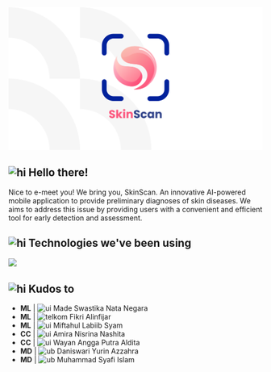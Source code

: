 [![Header](../assets/index.png "Header")](https://github.com/skin-scan)

<h2><img src="https://user-images.githubusercontent.com/1303154/88677602-1635ba80-d120-11ea-84d8-d263ba5fc3c0.gif" width="20px" alt="hi"> Hello there!</h2>
Nice to e-meet you! We bring you, SkinScan. An innovative AI-powered mobile application to provide preliminary diagnoses of skin diseases. We aims to address this issue by providing users with a convenient and efficient tool for early detection and assessment.

<h2><img src="https://user-images.githubusercontent.com/74038190/216122041-518ac897-8d92-4c6b-9b3f-ca01dcaf38ee.png" width="20px" alt="hi"> Technologies we've been using</h2>
<img src="https://skillicons.dev/icons?i=git,github,figma,kotlin,androidstudio,python,tensorflow,bash,nodejs,yarn,expressjs,typescript,prisma,postman,docker,postgresql,supabase,gcp&theme=dark&perline=11" />

<h2><img src="https://camo.githubusercontent.com/870d765b5c096038f097185a0ffa08df4011c0491b8039f3a7d5eeebf4d82c7e/68747470733a2f2f6d656469612e67697068792e636f6d2f6d656469612f57556c706c634d704f43456d5447427442572f67697068792e676966" width="28px" alt="hi"> Kudos to</h2>

- **ML** |  <img src="https://upload.wikimedia.org/wikipedia/id/thumb/0/0f/Makara_of_Universitas_Indonesia.svg/1200px-Makara_of_Universitas_Indonesia.svg.png" width="12px" alt="ui"> Made Swastika Nata Negara
- **ML** | <img src="https://upload.wikimedia.org/wikipedia/commons/0/03/Logo_Telkom_University_potrait.png" width="12px" alt="telkom"> Fikri Alinfijar
- **ML** | <img src="https://upload.wikimedia.org/wikipedia/id/b/bd/Logo-Resmi-Unhas-1.png" width="12px" alt="ui"> Miftahul Labiib Syam
- **CC** |  <img src="https://upload.wikimedia.org/wikipedia/id/thumb/0/0f/Makara_of_Universitas_Indonesia.svg/1200px-Makara_of_Universitas_Indonesia.svg.png" width="12px" alt="ui"> Amira Nisrina Nashita
- **CC** |  <img src="https://upload.wikimedia.org/wikipedia/id/thumb/0/0f/Makara_of_Universitas_Indonesia.svg/1200px-Makara_of_Universitas_Indonesia.svg.png" width="12px" alt="ui"> Wayan Angga Putra Aldita
- **MD** | <img src="https://upload.wikimedia.org/wikipedia/commons/thumb/b/bb/Logo_Universitas_Brawijaya.svg/1200px-Logo_Universitas_Brawijaya.svg.png" width="14px" alt="ub"> Daniswari Yurin Azzahra
- **MD** | <img src="https://upload.wikimedia.org/wikipedia/commons/thumb/b/bb/Logo_Universitas_Brawijaya.svg/1200px-Logo_Universitas_Brawijaya.svg.png" width="14px" alt="ub"> Muhammad Syafi Islam
